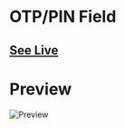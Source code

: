 # OTP/PIN Field

## [See Live](https://codepen.io/hicoders/pen/oNEqJGO)

# Preview

![Preview](../.github/assets/otp-filed.png)
